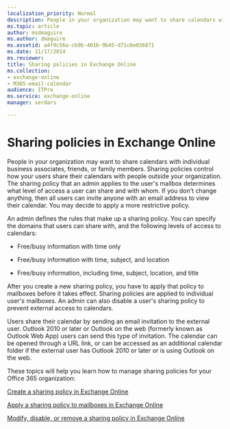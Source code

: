 ```yaml
---
localization_priority: Normal
description: People in your organization may want to share calendars with individual business associates, friends, or family members. Sharing policies control how your users share their calendars with people outside your organization. The sharing policy that an admin applies to the user's mailbox determines what level of access a user can share and with whom. If you don't change anything, then all users can invite anyone with an email address to view their calendar. You may decide to apply a more restrictive policy.
ms.topic: article
author: msdmaguire
ms.author: dmaguire
ms.assetid: a4f9c56a-cb9b-401b-9b45-d71c6e036871
ms.date: 11/17/2014
ms.reviewer: 
title: Sharing policies in Exchange Online
ms.collection: 
- exchange-online
- M365-email-calendar
audience: ITPro
ms.service: exchange-online
manager: serdars

---
```


# Sharing policies in Exchange Online

People in your organization may want to share calendars with individual business associates, friends, or family members. Sharing policies control how your users share their calendars with people outside your organization. The sharing policy that an admin applies to the user's mailbox determines what level of access a user can share and with whom. If you don't change anything, then all users can invite anyone with an email address to view their calendar. You may decide to apply a more restrictive policy.

An admin defines the rules that make up a sharing policy. You can specify the domains that users can share with, and the following levels of access to calendars:

- Free/busy information with time only

- Free/busy information with time, subject, and location

- Free/busy information, including time, subject, location, and title

After you create a new sharing policy, you have to apply that policy to mailboxes before it takes effect. Sharing policies are applied to individual user's mailboxes. An admin can also disable a user's sharing policy to prevent external access to calendars.

Users share their calendar by sending an email invitation to the external user. Outlook 2010 or later or Outlook on the web (formerly known as Outlook Web App) users can send this type of invitation. The calendar can be opened through a URL link, or can be accessed as an additional calendar folder if the external user has Outlook 2010 or later or is using Outlook on the web.

These topics will help you learn how to manage sharing policies for your Office 365 organization:

[Create a sharing policy in Exchange Online](create-a-sharing-policy.md)

[Apply a sharing policy to mailboxes in Exchange Online](apply-a-sharing-policy.md)

[Modify, disable, or remove a sharing policy in Exchange Online](modify-a-sharing-policy.md)
